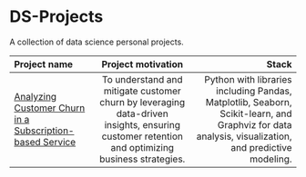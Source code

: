# DS-Projects
A collection of data science personal projects.

| Project name | Project motivation | Stack |
| :---         |     :---:      |          ---: |
| [Analyzing Customer Churn in a Subscription-based Service]()  | To understand and mitigate customer churn by leveraging data-driven insights, ensuring customer retention and optimizing business strategies.    | Python with libraries including Pandas, Matplotlib, Seaborn, Scikit-learn, and Graphviz for data analysis, visualization, and predictive modeling.   |
